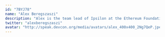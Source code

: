 ```yaml
---
id: "7BYJ78"
name: "Alex Beregszaszi"
description: "Alex is the team lead of Ipsilon at the Ethereum Foundation, a group focused on improving the EVM.  Alex has been an early contributor and co-lead of the Solidity team."
twitter: "alexberegszaszi"
avatar: "http://speak.devcon.org/media/avatars/alex_400x400_2Ng7QeP.jpeg"
---
```

